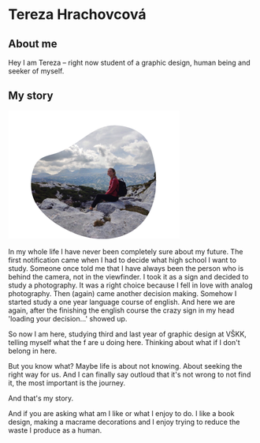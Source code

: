 # Tereza Hrachovcová
## About me 
Hey I am Tereza – right now student of a graphic design, human being and seeker of myself.

## My story
![Me somewhere in a mountains.](img/mephotooo.png)

In my whole life I have never been completely sure about my future. The first notification came when I had to decide what high school I want to study. Someone once told me that I have always been the person who is behind the camera, not in the viewfinder. I took it as a sign and decided to study a photography. It was a right choice because I fell in love with analog photography. Then (again) came another decision making. Somehow I started study a one year language course of english. And here we are again, after the finishing the english course the crazy sign in my head 'loading your decision...' showed up.
 
So now I am here, studying third and last year of graphic design at VŠKK, telling myself what the f are u doing here. Thinking about what if I don't belong in here.

But you know what?  Maybe life is about not knowing. About seeking the right way for us. And I can finally say outloud that it's not wrong to not find it, the most important is the journey.

 And that's my story. 

And if you are asking  what am I like or what I enjoy to do. I like a book design, making a macrame decorations and I enjoy trying to reduce the waste I produce as a human.
